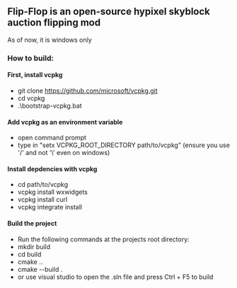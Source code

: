 ## Flip-Flop is an open-source hypixel skyblock auction flipping mod
As of now, it is windows only

### How to build:

#### First, install vcpkg
- git clone https://github.com/microsoft/vcpkg.git
- cd vcpkg
- .\bootstrap-vcpkg.bat
#### Add vcpkg as an environment variable
- open command prompt
- type in "setx VCPKG_ROOT_DIRECTORY path/to/vcpkg" (ensure you use '/' and not '\\' even on windows)
#### Install depdencies with vcpkg
- cd path/to/vcpkg
- vcpkg install wxwidgets
- vcpkg install curl
- vcpkg integrate install
#### Build the project
- Run the following commands at the projects root directory:
- mkdir build
- cd build
- cmake ..
- cmake --build . 
- or use visual studio to open the .sln file and press Ctrl + F5 to build